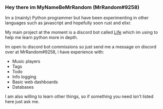 ### Hey there im MyNameBeMrRandom (MrRandom#9258)
Im a (mainly) Python programmer but have been experimenting in other languages such as javascript and hopefully soon rust and elixr.

My main project at the moment is a discord bot called [Life](https://github.com/iDevision/Life) which im using to help me learn python more in depth.

Im open to discord bot commissions so just send me a message on discord over at MrRandom#9258, i have experience with:
  - Music players
  - Tags
  - Todo
  - Info logging
  - Basic web dashboards
  - Databases
  
I am also willing to learn other things, so if something you need isn't listed here just ask me.
